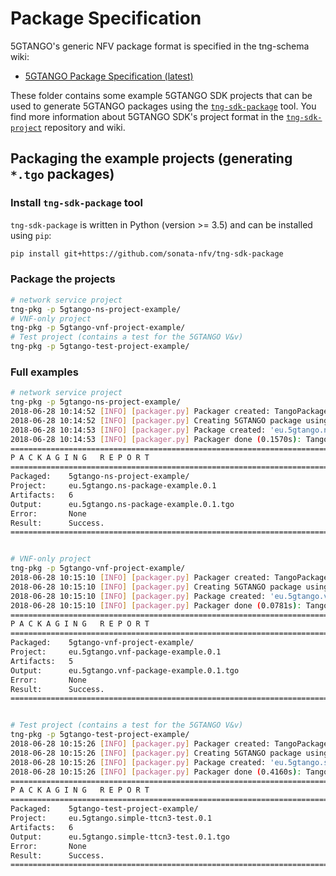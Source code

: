 # Package Specification

5GTANGO's generic NFV package format is specified in the tng-schema wiki:

* [5GTANGO Package Specification (latest)](https://github.com/sonata-nfv/tng-schema/wiki/PkgSpec_LATEST)

These folder contains some example 5GTANGO SDK projects that can be used to generate 5GTANGO packages using the [`tng-sdk-package`]() tool. You find more information about 5GTANGO SDK's project format in the [`tng-sdk-project`]() repository and wiki.

## Packaging the example projects (generating `*.tgo` packages)

### Install `tng-sdk-package` tool

`tng-sdk-package` is written in Python (version >= 3.5) and can be installed using `pip`:

```bash
pip install git+https://github.com/sonata-nfv/tng-sdk-package
```

### Package the projects

```bash
# network service project
tng-pkg -p 5gtango-ns-project-example/
# VNF-only project
tng-pkg -p 5gtango-vnf-project-example/
# Test project (contains a test for the 5GTANGO V&v)
tng-pkg -p 5gtango-test-project-example/
```

###  Full examples

```bash
# network service project
tng-pkg -p 5gtango-ns-project-example/
2018-06-28 10:14:52 [INFO] [packager.py] Packager created: TangoPackager(7f509432-2044-4221-9305-3c89281b0897)
2018-06-28 10:14:52 [INFO] [packager.py] Creating 5GTANGO package using project: '5gtango-ns-project-example/'
2018-06-28 10:14:53 [INFO] [packager.py] Package created: 'eu.5gtango.ns-package-example.0.1.tgo'
2018-06-28 10:14:53 [INFO] [packager.py] Packager done (0.1570s): TangoPackager(7f509432-2044-4221-9305-3c89281b0897)
===============================================================================
P A C K A G I N G   R E P O R T
===============================================================================
Packaged:    5gtango-ns-project-example/
Project:     eu.5gtango.ns-package-example.0.1
Artifacts:   6
Output:      eu.5gtango.ns-package-example.0.1.tgo
Error:       None
Result:      Success.
===============================================================================


# VNF-only project
tng-pkg -p 5gtango-vnf-project-example/
2018-06-28 10:15:10 [INFO] [packager.py] Packager created: TangoPackager(e2b77a23-a7d7-40ca-ac03-7de38e90df46)
2018-06-28 10:15:10 [INFO] [packager.py] Creating 5GTANGO package using project: '5gtango-vnf-project-example/'
2018-06-28 10:15:10 [INFO] [packager.py] Package created: 'eu.5gtango.vnf-package-example.0.1.tgo'
2018-06-28 10:15:10 [INFO] [packager.py] Packager done (0.0781s): TangoPackager(e2b77a23-a7d7-40ca-ac03-7de38e90df46)
===============================================================================
P A C K A G I N G   R E P O R T
===============================================================================
Packaged:    5gtango-vnf-project-example/
Project:     eu.5gtango.vnf-package-example.0.1
Artifacts:   5
Output:      eu.5gtango.vnf-package-example.0.1.tgo
Error:       None
Result:      Success.
===============================================================================


# Test project (contains a test for the 5GTANGO V&v)
tng-pkg -p 5gtango-test-project-example/
2018-06-28 10:15:26 [INFO] [packager.py] Packager created: TangoPackager(6cda4596-8fec-4acb-8502-0425e7ebe2cb)
2018-06-28 10:15:26 [INFO] [packager.py] Creating 5GTANGO package using project: '5gtango-test-project-example/'
2018-06-28 10:15:26 [INFO] [packager.py] Package created: 'eu.5gtango.simple-ttcn3-test.0.1.tgo'
2018-06-28 10:15:26 [INFO] [packager.py] Packager done (0.4160s): TangoPackager(6cda4596-8fec-4acb-8502-0425e7ebe2cb)
===============================================================================
P A C K A G I N G   R E P O R T
===============================================================================
Packaged:    5gtango-test-project-example/
Project:     eu.5gtango.simple-ttcn3-test.0.1
Artifacts:   6
Output:      eu.5gtango.simple-ttcn3-test.0.1.tgo
Error:       None
Result:      Success.
===============================================================================

```

